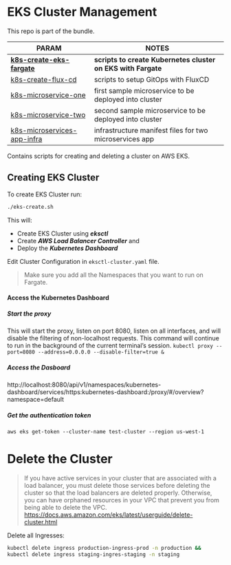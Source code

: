 # EKS Cluster Management

This repo is part of the bundle. 

| PARAM | NOTES |
| ------ | ------ |
| **[k8s-create-eks-fargate](https://github.com/dinoradulovic/k8s-create-eks-fargate)** | **scripts to create Kubernetes cluster on EKS with Fargate** |
| [k8s-create-flux-cd](https://github.com/dinoradulovic/k8s-create-flux-cd) | scripts to setup GitOps with FluxCD |
| [k8s-microservice-one](https://github.com/dinoradulovic/k8s-microservice-one) | first sample microservice to be deployed into cluster |
| [k8s-microservice-two](https://github.com/dinoradulovic/k8s-microservice-two) | second sample microservice to be deployed into cluster |
| [k8s-microservices-app-infra](https://github.com/dinoradulovic/k8s-microservices-app-infra) | infrastructure manifest files for two microservices app |

Contains scripts for creating and deleting a cluster on AWS EKS. 

## Creating EKS Cluster

To create EKS Cluster run:
```sh
./eks-create.sh
```

This will:
- Create EKS Cluster using ***eksctl***
- Create ***AWS Load Balancer Controller*** and 
- Deploy the ***Kubernetes Dashboard***


Edit Cluster Configuration in `eksctl-cluster.yaml` file. 


> Make sure you add all the Namespaces that you want to run on Fargate. 


#### Access the Kubernetes Dashboard
##### Start the proxy 
This will start the proxy, listen on port 8080, listen on all interfaces, and will disable the filtering of non-localhost requests. This command will continue to run in the background of the current terminal’s session.
`kubectl proxy --port=8080 --address=0.0.0.0 --disable-filter=true &`

##### Access the Dasboard
http://localhost:8080/api/v1/namespaces/kubernetes-dashboard/services/https:kubernetes-dashboard:/proxy/#/overview?namespace=default

##### Get the authentication token
`aws eks get-token --cluster-name test-cluster --region us-west-1`




# Delete the Cluster

> If you have active services in your cluster that are associated with a load 
> balancer, you must delete those services before deleting the cluster so that
> the load balancers are deleted properly.
> Otherwise, you can have orphaned resources in your VPC that prevent you from 
> being able to delete the VPC.
> https://docs.aws.amazon.com/eks/latest/userguide/delete-cluster.html

Delete all Ingresses: 
```sh
kubectl delete ingress production-ingress-prod -n production &&
kubectl delete ingress staging-ingres-staging -n staging
```
